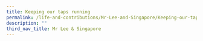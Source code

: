 ```yaml
---
title: Keeping our taps running
permalink: /life-and-contributions/Mr-Lee-and-Singapore/Keeping-our-taps-running
description: ""
third_nav_title: Mr Lee & Singapore
---
```

